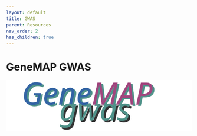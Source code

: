 ```yaml
---
layout: default
title: GWAS
parent: Resources
nav_order: 2
has_children: true
---
```


# GeneMAP GWAS 
<span align="right"><img src="/assets/img/genemap-gwas.svg"></span>
